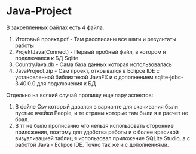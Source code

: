 # Java-Project
В закрепленных файлах есть 4 файла. 
1) Итоговый проект.pdf - Там рассписаны все шаги и результаты работы
2) ProjektJava(Connect) - Первый пробный файл, в котором я подключался к БД Sqlite
3) CountryJava.db - Сама база данных которая использовалась
4) JavaProject.zip - Сам проект, открывался в Eclipce IDE с установленной библиатекой JavaFX и с дополнением sqlite-jdbc-3.40.0.0 для подключения к БД

Отдельно на всякий случай пропишу еще пару аспектов: 
1) В файле Csv который давался в варианте для скачивания были пустые ячейки People, и те страны которые там были я в расчет не брал.
2) В тг не было прописанно что нельзя использовать сторонние приложения, поэтому для удобства работы и с более красивой визуализацией таблиц я использовал приложение SQLite Studio, а с работой Java - Eclipce IDE. Точно так же и с дополнениями. 
